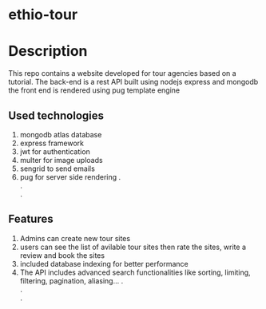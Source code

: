 # ethio-tour

# Description 
This repo contains a website developed for tour agencies based on a tutorial. The back-end is a rest API built using nodejs express and mongodb the front end is rendered using pug template engine

## Used technologies
1. mongodb atlas database
2. express framework
3. jwt for authentication 
4. multer for image uploads
5. sengrid to send emails
6. pug for server side rendering
    .<br/>
    .<br/>
    .<br/>
## Features 
1. Admins can create new tour sites
2. users can see the list of avilable tour sites then rate  the sites, write a review and book the sites
3. included database indexing for better performance
4. The API includes advanced search functionalities like sorting, limiting, filtering, pagination, aliasing...
    .<br/>
    .<br/>
    .<br/>
 
